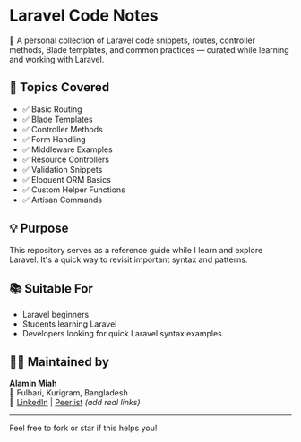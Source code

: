 # Laravel Code Notes

📝 A personal collection of Laravel code snippets, routes, controller methods, Blade templates, and common practices — curated while learning and working with Laravel.

## 📁 Topics Covered

- ✅ Basic Routing
- ✅ Blade Templates
- ✅ Controller Methods
- ✅ Form Handling
- ✅ Middleware Examples
- ✅ Resource Controllers
- ✅ Validation Snippets
- ✅ Eloquent ORM Basics
- ✅ Custom Helper Functions
- ✅ Artisan Commands

## 💡 Purpose

This repository serves as a reference guide while I learn and explore Laravel. It's a quick way to revisit important syntax and patterns.

## 📚 Suitable For

- Laravel beginners
- Students learning Laravel
- Developers looking for quick Laravel syntax examples

## 🧑‍💻 Maintained by
**Alamin Miah**  
📍 Fulbari, Kurigram, Bangladesh  
🔗 [LinkedIn](https://linkedin.com/) | [Peerlist](https://peerlist.io/) *(add real links)*

---

Feel free to fork or star if this helps you!
